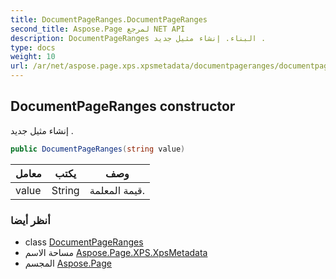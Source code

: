 ```yaml
---
title: DocumentPageRanges.DocumentPageRanges
second_title: Aspose.Page لمرجع NET API
description: DocumentPageRanges البناء. إنشاء مثيل جديد .
type: docs
weight: 10
url: /ar/net/aspose.page.xps.xpsmetadata/documentpageranges/documentpageranges/
---
```

## DocumentPageRanges constructor

إنشاء مثيل جديد .

```csharp
public DocumentPageRanges(string value)
```

| معامل | يكتب | وصف |
| --- | --- | --- |
| value | String | قيمة المعلمة. |

### أنظر أيضا

* class [DocumentPageRanges](../)
* مساحة الاسم [Aspose.Page.XPS.XpsMetadata](../../documentpageranges/)
* المجسم [Aspose.Page](../../../)


